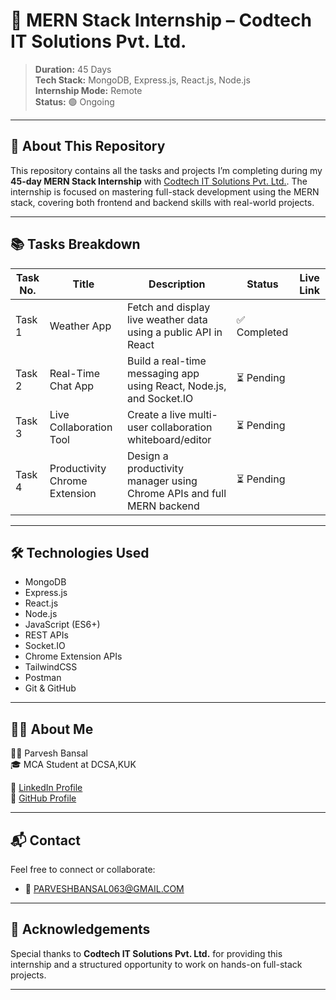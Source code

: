 # 🚀 MERN Stack Internship – Codtech IT Solutions Pvt. Ltd.

> **Duration:** 45 Days  
> **Tech Stack:** MongoDB, Express.js, React.js, Node.js  
> **Internship Mode:** Remote  
> **Status:** 🟢 Ongoing

---

## 📌 About This Repository

This repository contains all the tasks and projects I’m completing during my **45-day MERN Stack Internship** with [Codtech IT Solutions Pvt. Ltd.](https://www.codtechitsolutions.com/). The internship is focused on mastering full-stack development using the MERN stack, covering both frontend and backend skills with real-world projects.

---

## 📚 Tasks Breakdown

| Task No. | Title                             | Description                                                              | Status       | Live Link |
|----------|-----------------------------------|--------------------------------------------------------------------------|--------------|-----------|
| Task 1   | Weather App                       | Fetch and display live weather data using a public API in React          | ✅ Completed |           |
| Task 2   | Real-Time Chat App                | Build a real-time messaging app using React, Node.js, and Socket.IO      | ⏳ Pending   |           |
| Task 3   | Live Collaboration Tool           | Create a live multi-user collaboration whiteboard/editor                 | ⏳ Pending   |           |
| Task 4   | Productivity Chrome Extension     | Design a productivity manager using Chrome APIs and full MERN backend    | ⏳ Pending   |           |

---

## 🛠 Technologies Used

- MongoDB
- Express.js
- React.js
- Node.js
- JavaScript (ES6+)
- REST APIs
- Socket.IO
- Chrome Extension APIs
- TailwindCSS
- Postman
- Git & GitHub

---

## 🙋‍♂️ About Me

👨‍💻 Parvesh Bansal  
🎓 MCA Student at DCSA,KUK 

🔗 [LinkedIn Profile](https://www.linkedin.com/in/parvesh-bansal)  
📂 [GitHub Profile](https://github.com/PARVE5H)

---

## 📬 Contact

Feel free to connect or collaborate:

- 📧 [PARVESHBANSAL063@GMAIL.COM](mailto:PARVESHBANSAL063@GMAIL.COM)

---

## 🌟 Acknowledgements

Special thanks to **Codtech IT Solutions Pvt. Ltd.** for providing this internship and a structured opportunity to work on hands-on full-stack projects.

---
